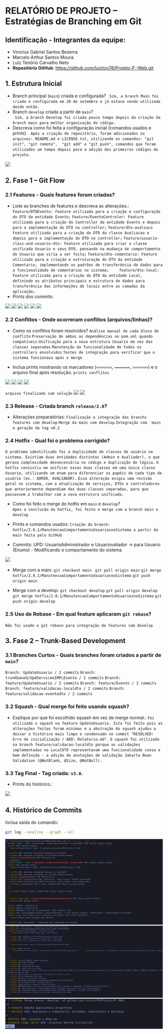 # RELATÓRIO DE PROJETO – Estratégias de Branching em Git
  
## Identificação - **Integrantes da equipe**:
- Vinícius Gabriel Santos Bezerra
- Marcelo Arthur Santos Moura
- Luiz Tenório Carvalho Neto
- **Repositório GitHub**: https://github.com/luiztcn78/Projeto-P.-Web.git

## 1. Estrutura Inicial 
- Branch principal (`main`) criada e configurada? 
``` Sim, a branch Main foi criada e configurada em 20 de setembro e já estava sendo utilizada desde então.```
- Branch `develop` criada a partir de `main`?   
``` Sim, a branch Develop foi criada pouco tempo depois da criação da branch main para melhor organização do código.```
- Descreva como foi feita a configuração inicial (comandos usados e prints).
``` Após a criação do repositório, foram adicionados os arquivos: README.md e LICENSE.txt, utilizando os comandos: "git init", "git remote",  "git add" e "git push", comandos que foram utilizados um tempo depois para a adição dos primeiros códigos do projeto.```
<img src="imagens/InicioCmt.png">

## 2. Fase 1 – Git Flow
### 2.1 Features - Quais features foram criadas?   
- Liste as branches de features e descreva as alterações.:
```Feature/DTOEvento: Feature utilizada para a criação e configuração do DTO da entidade Evento;```
```Feature/EventoControler: Feature utilizada para a criação do Controller da entidade Evento e depois para a implementação do DTO no controller;```
```feature/dto-avaliaco Feature utilizada para a criação do DTO da classe Avaliacao e depois para a implementação do DTO no controller;```
```feature/usuario-class-and-usuario-dto: Feature utilizada para criar a classe unificada Usuario e seus DTO, pensando na mudança de comportamento do Usuario que viria a ser feita;```
```feature/dto-comentario: Feature utilizada para a criação e estruturação do DTO da entidade Comentario, implementando os padrões de transferência de dados para a funcionalidade de comentários no sistema;    ```
```feature/dto-local: Feature utilizada para a criação do DTO da entidade Local, definindo os atributos principais e estrutura de dados para transferência das informações de locais entre as camadas da aplicação;   ```
- Prints dos commits:
<img src="imagens/featuresVini.png">
<img src="imagens/featuresVini2.png">
<img src="imagens/Commits-Feature-Avaliacao.png">
<img src="imagens/Commits-Feature-Usuario.png">
<img src="imagens/print1-luiz.png">
<img src="imagens/print2-luiz.png">

### 2.2 Conflitos - Onde ocorreram conflitos (arquivos/linhas)?   
- Como os conflitos foram resolvidos? 
```Análise manual de cada bloco de conflito```
```Preservação de ambas as dependências no pom.xml quando compatíveis```
```Unificação para a nova estrutura Usuario em vez das classes separadas```
```Manutenção da funcionalidade de todos os controllers envolvidos```
```Testes de integração para verificar que o sistema funcionava após o merge```

- Inclua prints mostrando os marcadores (`<<<<<<<`, `=======`, `>>>>>>>`) e o
arquivo final após resolução.
```prints conflitos```
<img src="imagens/conflito1.png">
<img src="imagens/conflito2.png">
<img src="imagens/conflito3.png">
<img src="imagens/conflito4.png">

```arquivo finalizado com solução```
<img src="imagens/printfinal1.png">
<img src="imagens/printfinal2.png">

### 2.3 Release - Criada branch `release/2.0`?   
- Alterações preparatórias:
```Finalização e integração das branchs features com develop```
```Merge da main com develop```
```Integração com `main e geração da tag v0.2```

### 2.4 Hotfix - Qual foi o problema corrigido?
```O problema identificado foi a duplicidade de classes de usuário no sistema. Existiam duas entidades distintas (Admin e Avaliador), o que gerava complexidade desnecessária no código e duplicação de lógica.```
```O hotfix consistiu em unificar essas duas classes em uma única classe Usuario, utilizando um enum para diferenciar os papéis de cada tipo de usuário (ex.: ADMIN, AVALIADOR).```
```Essa alteração exigiu uma revisão geral no sistema, com a atualização de serviços, DTOs e controladores que anteriormente dependiam das duas classes separadas, para que passassem a trabalhar com a nova estrutura unificada.```

- Como foi feito o merge do hotfix em `main` e `develop`?   
```Após a conclusão do hotfix, foi feito o merge com a branch main e develop```

- Prints e comandos usados:
```Criação da branch: hotfix/2.0.1/ManutencaoComportamentoUsuariosnoSistema a partir da main feita pelo GitHub```

- Commits: UPD: UsuarioAdministrador e Usuariovaliador -> para Usuario (Enums) - Modificando o comportamento do sistema
<img src="imagens/Commits-HotFix.png">

- Merge com a main:
```git checkout main ```
```git pull origin main```
```git merge hotfix/2.0.1/ManutencaoComportamentoUsuariosnoSistema```
```git push origin main```

- Merge com a develop:
```git checkout develop```
```git pull origin develop```
```git merge hotfix/2.0.1/ManutencaoComportamentoUsuariosnoSistema```
```git push origin develop```
### 2.5 Uso de Rebase - Em qual feature aplicaram `git rebase`?   
```Não foi usado o git rebase para integração de features com develop```

## 3. Fase 2 – Trunk-Based Development
### 3.1 Branches Curtos - Quais branches foram criados a partir de `main`? 
```Branch: UpdateUsuario / 2 commits```
```Branch: trunkbased/UpdServiceeIMPLEvento / 2 commits```
```Branch: feature/UpdateUsuario / 2 commits```
```Branch: feature/Evento / 2 commits```
```Branch: feature/validacao-localdto / 2 commits```
```Branch: feature/validacao-eventodto / 2 commits```

### 3.2 Squash - Qual merge foi feito usando **squash**?   
- Explique por que foi escolhido squash em vez de merge normal.:
```Foi utilizado o squash na feature UpdateUsuario. Isto foi feito pois as alterações feitas foram mínimas e a abstração do squash ajudou a deixar o histórico mais limpo e condensado no commit "RESOLVED: Erro de inicialização / ADD: Relatorio.md".```
```O squash foi utilizado na branch feature/validacao-localdto porque as validações implementadas no LocalDTO representavam uma funcionalidade coesa e bem definida - a adição de anotações de validação Jakarta Bean Validation (@NotBlank, @Size, @NotNull).```
### 3.3 Tag Final - Tag criada: `v3.0`.
- Prints do histórico.:
<img src="imagens/historicov0.3.png">

## 4. Histórico de Commits
   Inclua saída do comando:
```bash
git log --oneline --graph --all
```
<img src="imagens/logGraph1.png">

<img src="imagens/logGrap2.png">

<img src="imagens/logGraph3.png">